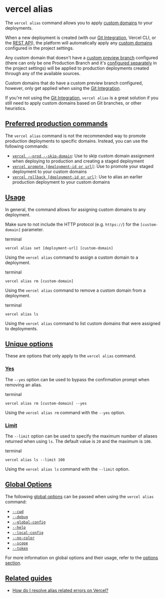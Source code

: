# vercel alias

The `vercel alias` command allows you to apply [custom domains](https://vercel.com/docs/projects/custom-domains) to your deployments.

When a new deployment is created (with our [Git Integration](https://vercel.com/docs/git), Vercel CLI, or the [REST API](https://vercel.com/docs/rest-api)), the platform will automatically apply any [custom domains](https://vercel.com/docs/projects/custom-domains) configured in the project settings.

Any custom domain that doesn't have a [custom preview branch](https://vercel.com/docs/domains/working-with-domains/assign-domain-to-a-git-branch) configured (there can only be one Production Branch and it's [configured separately](https://vercel.com/docs/git#production-branch) in the project settings) will be applied to production deployments created through any of the available sources.

Custom domains that do have a custom preview branch configured, however, only get applied when using the [Git Integration](https://vercel.com/docs/git).

If you're not using the [Git Integration](https://vercel.com/docs/git), `vercel alias` is a great solution if you still need to apply custom domains based on Git branches, or other heuristics.

## [Preferred production commands](https://vercel.com/docs/cli/alias\#preferred-production-commands)

The `vercel alias` command is not the recommended way to promote production deployments to specific domains. Instead, you can use the following commands:

- [`vercel --prod --skip-domain`](./vercel-cli-deploy.md#prod): Use to skip custom domain assignment when deploying to production and creating a staged deployment
- [`vercel promote [deployment-id or url]`](./vercel-cli-promote.md): Use to promote your staged deployment to your custom domains
- [`vercel rollback [deployment-id or url]`](./vercel-cli-rollback.md): Use to alias an earlier production deployment to your custom domains

## [Usage](https://vercel.com/docs/cli/alias\#usage)

In general, the command allows for assigning custom domains to any deployment.

Make sure to not include the HTTP protocol (e.g. `https://`) for the `[custom-domain]` parameter.

terminal

```code-block_code__isn_V
vercel alias set [deployment-url] [custom-domain]
```

Using the `vercel alias` command to assign a custom
domain to a deployment.

terminal

```code-block_code__isn_V
vercel alias rm [custom-domain]
```

Using the `vercel alias` command to remove a custom
domain from a deployment.

terminal

```code-block_code__isn_V
vercel alias ls
```

Using the `vercel alias` command to list custom domains
that were assigned to deployments.

## [Unique options](https://vercel.com/docs/cli/alias\#unique-options)

These are options that only apply to the `vercel alias` command.

### [Yes](https://vercel.com/docs/cli/alias\#yes)

The `--yes` option can be used to bypass the confirmation prompt when removing an alias.

terminal

```code-block_code__isn_V
vercel alias rm [custom-domain] --yes
```

Using the `vercel alias rm` command with the
`--yes` option.

### [Limit](https://vercel.com/docs/cli/alias\#limit)

The `--limit` option can be used to specify the maximum number of aliases returned when using `ls`. The default value is `20` and the maximum is `100`.

terminal

```code-block_code__isn_V
vercel alias ls --limit 100
```

Using the `vercel alias ls` command with the
`--limit` option.

## [Global Options](https://vercel.com/docs/cli/alias\#global-options)

The following [global options](./vercel-cli-global-options.md) can be passed when using the `vercel alias` command:

- [`--cwd`](./vercel-cli-global-options.md#current-working-directory)
- [`--debug`](./vercel-cli-global-options.md#debug)
- [`--global-config`](./vercel-cli-global-options.md#global-config)
- [`--help`](./vercel-cli-global-options.md#help)
- [`--local-config`](./vercel-cli-global-options.md#local-config)
- [`--no-color`](./vercel-cli-global-options.md#no-color)
- [`--scope`](./vercel-cli-global-options.md#scope)
- [`--token`](./vercel-cli-global-options.md#token)

For more information on global options and their usage, refer to the [options section](./vercel-cli-global-options.md).

## [Related guides](https://vercel.com/docs/cli/alias\#related-guides)

- [How do I resolve alias related errors on Vercel?](https://vercel.com/guides/how-to-resolve-alias-errors-on-vercel)
